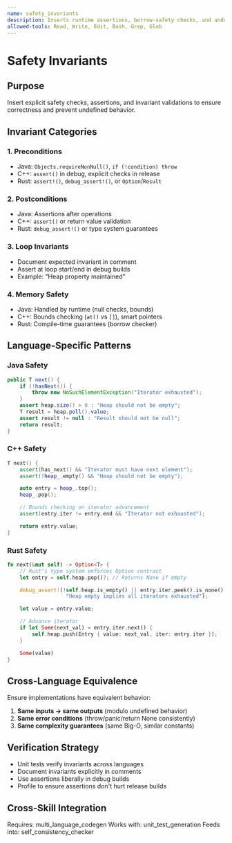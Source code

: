 ```yaml
---
name: safety_invariants
description: Inserts runtime assertions, borrow-safety checks, and undefined behavior guards. Ensures semantic equivalence across Java, C++, and Rust implementations. Use for robust, verifiable code.
allowed-tools: Read, Write, Edit, Bash, Grep, Glob
---
```


# Safety Invariants

## Purpose

Insert explicit safety checks, assertions, and invariant validations to ensure correctness and prevent undefined behavior.

## Invariant Categories

### 1. Preconditions
- Java: `Objects.requireNonNull()`, `if (!condition) throw`
- C++: `assert()` in debug, explicit checks in release
- Rust: `assert!()`, `debug_assert!()`, or `Option`/`Result`

### 2. Postconditions
- Java: Assertions after operations
- C++: `assert()` or return value validation
- Rust: `debug_assert!()` or type system guarantees

### 3. Loop Invariants
- Document expected invariant in comment
- Assert at loop start/end in debug builds
- Example: "Heap property maintained"

### 4. Memory Safety
- Java: Handled by runtime (null checks, bounds)
- C++: Bounds checking (`at()` vs `[]`), smart pointers
- Rust: Compile-time guarantees (borrow checker)

## Language-Specific Patterns

### Java Safety
```java
public T next() {
    if (!hasNext()) {
        throw new NoSuchElementException("Iterator exhausted");
    }
    assert heap.size() > 0 : "Heap should not be empty";
    T result = heap.poll().value;
    assert result != null : "Result should not be null";
    return result;
}
```

### C++ Safety
```cpp
T next() {
    assert(has_next() && "Iterator must have next element");
    assert(!heap_.empty() && "Heap should not be empty");

    auto entry = heap_.top();
    heap_.pop();

    // Bounds checking on iterator advancement
    assert(entry.iter != entry.end && "Iterator not exhausted");

    return entry.value;
}
```

### Rust Safety
```rust
fn next(&mut self) -> Option<T> {
    // Rust's type system enforces Option contract
    let entry = self.heap.pop()?; // Returns None if empty

    debug_assert!(!self.heap.is_empty() || entry.iter.peek().is_none(),
                   "Heap empty implies all iterators exhausted");

    let value = entry.value;

    // Advance iterator
    if let Some(next_val) = entry.iter.next() {
        self.heap.push(Entry { value: next_val, iter: entry.iter });
    }

    Some(value)
}
```

## Cross-Language Equivalence

Ensure implementations have equivalent behavior:

1. **Same inputs → same outputs** (modulo undefined behavior)
2. **Same error conditions** (throw/panic/return None consistently)
3. **Same complexity guarantees** (same Big-O, similar constants)

## Verification Strategy

- Unit tests verify invariants across languages
- Document invariants explicitly in comments
- Use assertions liberally in debug builds
- Profile to ensure assertions don't hurt release builds

## Cross-Skill Integration

Requires: multi_language_codegen
Works with: unit_test_generation
Feeds into: self_consistency_checker
